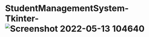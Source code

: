 # StudentManagementSystem-Tkinter-![Screenshot 2022-05-13 104640](https://user-images.githubusercontent.com/77136068/168216057-02719912-a58c-442b-891b-b3fe2be0c7b1.png)
